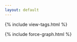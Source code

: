 ```yaml
---
layout: default
---
```



{% include view-tags.html %}

{% include force-graph.html %}

<script>
    drawGraph()
</script>
